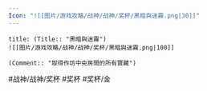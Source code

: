 ```yaml
---
Icon: "![[图片/游戏攻略/战神/战神/奖杯/黑暗與迷霧.png|30]]"
---
```

```ad-common-gold-trophy
title: (Title:: "黑暗與迷霧")
![[图片/游戏攻略/战神/战神/奖杯/黑暗與迷霧.png|100]]

(Comment:: "取得作坊中央房間的所有寶藏")
```

#战神/战神/奖杯 #奖杯 #奖杯/金
